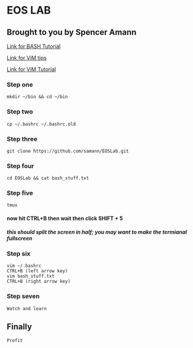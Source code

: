 # EOS LAB
## Brought to you by Spencer Amann

[Link for BASH Tutorial](https://www.linux.com/learn/how-make-fancy-and-useful-bash-prompt-linux)

[Link for ViM tips](http://www.makeuseof.com/tag/5-things-need-put-vim-config-file/)

[Link for ViM Tutorial](https://danielmiessler.com/study/vim/#gs.yddGW34)


### Step one
    mkdir ~/bin && cd ~/bin

### Step two
    cp ~/.bashrc ~/.bashrc.old

### Step three
    git clone https://github.com/samann/EOSLab.git

### Step four
    cd EOSLab && cat bash_stuff.txt

### Step five
    tmux
#### now hit CTRL+B then wait then click SHIFT + 5
##### this should split the screen in half; you may want to make the termianal fullscreen

### Step six
    vim ~/.bashrc
    CTRL+B (left arrow key)
    vim bash_stuff.txt
    CTRL+B (right arrow key)

### Step seven
    Watch and learn
    
## Finally
    Profit
